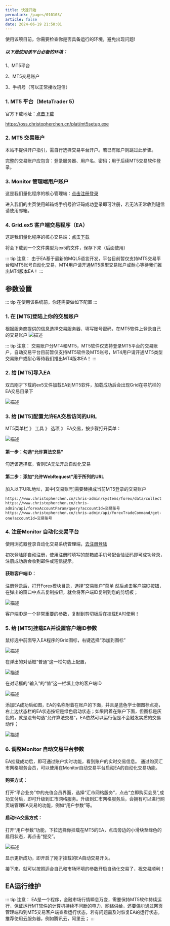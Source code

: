 ```yaml
---
title: 快速开始
permalink: /pages/010103/
article: false
date: 2024-06-19 21:50:01
---
```


使用该项目前，你需要检查你是否具备运行的环境，避免出现问题!

##### 以下是使用该平台必备的环境：

1、MT5平台

2、MT5交易账户

3、手机号（可以正常接收短信）

### 1. MT5 平台（MetaTrader 5）
官方下载地址：[点击下载](https://oss.christopherchen.cn/plat/mt5setup.exe)

https://oss.christopherchen.cn/plat/mt5setup.exe

### 2. MT5 交易账户

本站不提供开户指引，需自行选择交易平台开户。若已有账户则跳过此步骤。

完整的交易账户应包含：登录服务器、用户名、密码；用于后续MT5交易软件登录。

[//]: # (如果没有交易账户，可[点击申请]&#40;https://secure.cn-tickmill.com?utm_campaign=ib_link&utm_content=IB36228754&utm_medium=Open+Account&utm_source=link&lp=https%3A%2F%2Fsecure.cn-tickmill.com%2Fzh%2Fsign-up%2F&#41;)

[//]: # (或扫描下方二维码申请：)

[//]: # ()
[//]: # (![描述]&#40;/logo/tickmill-invite.png&#41;)

### 3. Monitor 管理端用户账户
这是我们量化程序的核心管理端：[点击注册登录](https://www.christopherchen.cn/)

进入我们的主页使用邮箱或手机号验证码成功登录即可注册，若无法正常收到短信请使用邮箱。

### 4. Grid.ex5 客户端交易程序（EA）
这是我们量化程序的核心交易端：[点击下载](/EA/Grid.ex5)


将会下载到一个文件类型为ex5的文件，保存下来（后面使用）

::: tip 注意：
由于EA基于最新的MQL5语言开发，平台目前暂仅支持MT5交易平台和MT5账号自动化交易，MT4用户请开通MT5类型交易账户或耐心等待我们推出MT4版本EA！
:::

## 参数设置
::: tip
在使用该系统前，你还需要做如下配置
:::

### 1. 在 [MT5]登陆上你的交易账户

根据服务商提供的信息选择交易服务器、填写账号密码，在MT5软件上登录自己的交易账户
![描述](/EA/LOGIN.png)

::: tip 注意：
交易账户分MT4和MT5，MT5软件仅支持登录MT5平台的交易账户，自动交易平台目前暂仅支持MT5软件及MT5账号，MT4用户请开通MT5类型交易账户或耐心等待我们推出MT4版本EA！
:::

### 2. 给 [MT5]导入EA

双击刚才下载的ex5文件加载EA到MT5软件，加载成功后会出现Grid在导航栏的EA交易目录下

![描述](/EA/EA-IMPORT.png)

### 3. 给 [MT5]配置允许EA交易访问的URL

MT5菜单栏 》 工具 》 选项 》 EA交易，按步骤打开菜单：

![描述](/EA/EA-OPTIONS.png)

#### 第一步：勾选“允许算法交易”
勾选该选择框，否则EA无法开启自动化交易
#### 第二步：添加“允许WebRequest"用于所列的URL
加入以下URL地址，其中[交易账号]需要替换成当前MT5登录的交易账户
```
https://www.christopherchen.cn/chris-admin/systems/forex/data/collect
https://www.christopherchen.cn/chris-admin/api/forexAccountParam/query?accountId=交易账号
https://www.christopherchen.cn/chris-admin/api/forexTradeCommand/get-one?accountId=交易账号
```

### 4. 注册Monitor 自动化交易平台

使用浏览器登录自动化交易系统管理端，[去注册登陆](https://www.christopherchen.cn/)

<!-- ![描述](/EA/EA-WEB-LOGIN.jpg) -->

初次登陆即自动注册，使用注册时填写的邮箱或手机号配合验证码即可成功登录，注册成功后会收到邮件或短信提示。

#### 获取客户端ID：
注册登录后，打开Forex模块目录，选择“交易账户”菜单
然后点击客户端ID按钮，在弹出的窗口中点击复制按钮，就会将客户端ID复制到您的剪切板；

![描述](/EA/EA-CLIENT_ID.jpg)

客户端ID是一个非常重要的参数，复制到剪切板后在挂载EA时使用！

### 5. 给 [MT5]挂载EA并设置客户端ID参数

鼠标选中前面导入EA程序的Grid图标，右键选择“添加到图标”


![描述](/EA/EA-LOAD-1.png)

在弹出的对话框“普通”这一栏勾选上配置，

![描述](/EA/EA-LOAD-2-1.png)

在对话框的“输入”的“值”这一栏填上你的客户端ID

![描述](/EA/EA-LOAD-2-2.png)

添加EA成功后如图，EA的名称附着在账户的下面，并且是蓝色学士帽图标点亮，右上边状态栏的EA状态按钮是绿色启动状态；如果附着在账户下面，但图标是灰色的，就是没有勾选“允许算法交易”，EA依然可以运行但是不会触发实质的交易动作；

![描述](/EA/EA-LOAD-3-1.png)

### 6. 调整Monitor 自动交易平台参数

EA挂载成功后，即可通过账户实时功能，看到账户的实时交易信息。
通过购买汇市网格服务会员，可以使用在Monitor自动交易平台启动EA的自动化交易功能。

#### 购买方式：

打开“平台业务”中的充值会员界面，选择“汇市网格服务”，点击“立即购买会员”,成功支付后，即可升级到汇市网格服务。升级到汇市网格服务后，会拥有可以进行网页端管理EA交易的功能，例如“用户参数”等。


#### 启动EA交易方式：

打开“用户参数”功能，下拉选择你挂载在MT5的EA，点击旁边的小滑块至绿色的启用状态，再点击“提交”。

![描述](/EA/EA-SWITCH-ON.jpg)

显示更新成功，即开启了刚才挂载的EA自动交易开关。

接下来，就可以按照适合自己和市场环境的参数开启自动化交易了，祝交易顺利！

## EA运行维护

::: tip 注意：
EA是一个程序，金融市场行情瞬息万变，需要保持MT5软件持续运行，保证运行MT软件的计算机持续不间断的电力、网络供给，还要偶尔通过网页管理端和到MT5交易客户端查看运行状态，若有问题需及时恢复EA的运行状态。
推荐使用云服务器，例如腾讯云，阿里云；
:::

<!-- ### 初始使用过程常见问题
*1、没有添加允许URL*
允许URL的添加是为了让MT5能够与管理端数据交换
如果没有添加好就启动EA会无法正常运行并提示错误

![描述](/EA/EA-LOAD-4.png)

可通过配置淘宝的镜像源解决
```
npm config set registry https://registry.npm.taobao.org
配置后可通过下面方式来验证是否成功
npm config get registry

在 ~/.npmrc 加入下面内容，可以避免安装 node-sass 失败
sass_binary_site=https://npm.taobao.org/mirrors/node-sass/

.npmrc 文件位于
win：C:\Users\[你的账户名称]\.npmrc
linux：直接使用 vi ~/.npmrc
```
*2、linux 系统在安装依赖的时候会出现 node-sass 无法安装的问题*

解决方案：
```
1. 单独安装：npm install --unsafe-perm node-sass 
2. 直接使用：npm install --unsafe-perm
``` -->

<Vssue :title="$title" />
